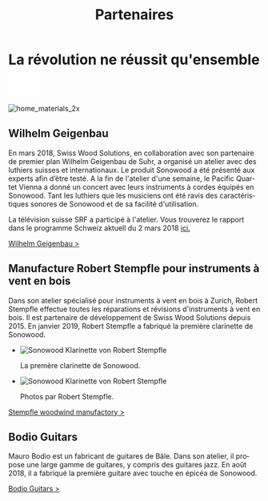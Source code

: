 ﻿---
lang: fr
title: 'Partenaires'
order: 3
---

<div class="full-width-kenburns">
<div class="wrap-bg-image">

# La révolution ne réussit qu'ensemble

![arrow down](/assets/images/arrow-d-white.svg)
</div>
<img srcset="/assets/images/Partner_1_Wilhelm_Tropical_Wood_Tropenholz_Ersatz_Replacement_Alternative_Swiss_Ebony_Ebenholz_Palisander_Holz_Experten_SwissWoodSolutions_Klimaschutz_ETH_Zuerich.jpg"
     src="/assets/images/partner_cover.jpg" alt="home_materials_2x">
</div>

<div class="full-width">
<div class="wrap">


## Wilhelm Geigenbau

En mars 2018, Swiss Wood Solutions, en collaboration avec son partenaire de premier plan Wilhelm Geigenbau de Suhr, a organisé un atelier avec des luthiers suisses et internationaux. Le produit Sonowood a été présenté aux experts afin d’être testé. A la fin de l'atelier d'une semaine, le Pacific Quartet Vienna a donné un concert avec leurs instruments à cordes équipés en Sonowood. Tant les luthiers que les musiciens ont été ravis des caractéristiques sonores de Sonowood et de sa facilité d'utilisation.

La télévision suisse SRF a participé à l'atelier. Vous trouverez le rapport dans le programme Schweiz aktuell du 2 mars 2018 [ici.](/fr/media)  

<a class="btn" href="http://www.wilhelm-geigenbau.ch/index.php?id=2399" target="_blank">Wilhelm Geigenbau ></a>

</div>
</div>

<div class="full-width-grey">
<div class="wrap -cols2">

## Manufacture Robert Stempfle pour instruments à vent en bois

Dans son atelier spécialisé pour instruments à vent en bois à Zurich, Robert Stempfle effectue toutes les réparations et révisions d'instruments à vent en bois. Il est partenaire de développement de Swiss Wood Solutions depuis 2015. En janvier 2019, Robert Stempfle a fabriqué la première clarinette de Sonowood.

- <img srcset="/assets/images/Partner_9_Klarinette_Sonowood_Tropical_Wood_Tropenholz_Ersatz_Replacement_Alternative_Swiss_Ebony_Ebenholz_Holz_Experten_SwissWoodSolutions.jpg"
     src="/assets/images/Partner_9_Klarinette_Sonowood_Tropical_Wood_Tropenholz_Ersatz_Replacement_Alternative_Swiss_Ebony_Ebenholz_Holz_Experten_SwissWoodSolutions.jpg" alt="Sonowood Klarinette von Robert Stempfle">
	<figcaption>La premère clarinette de Sonowood.</figcaption>

- <img srcset="/assets/images/Partner_10_Klarinette_Sonowood_Tropical_Wood_Tropenholz_Ersatz_Replacement_Alternative_Swiss_Ebony_Ebenholz_Holz_Experten_SwissWoodSolutions.jpg"
     src="/assets/images/Partner_10_Klarinette_Sonowood_Tropical_Wood_Tropenholz_Ersatz_Replacement_Alternative_Swiss_Ebony_Ebenholz_Holz_Experten_SwissWoodSolutions.jpg" alt="Sonowood Klarinette von Robert Stempfle">
	<figcaption>Photos par Robert Stempfle.</figcaption>

<a class="btn -red" href="https://stempfle.ch" target="_blank">Stempfle woodwind manufactory ></a> 
    
</div>
</div>

<div class="full-width">
<div class="wrap -cols2">

## Bodio Guitars

Mauro Bodio est un fabricant de guitares de Bâle. Dans son atelier, il propose une large gamme de guitares, y compris des guitares jazz. En août 2018, il a fabriqué la première guitare avec touche en épicéa de Sonowood.

<a class="btn" href="https://bodio-guitars.com" target="_blank">Bodio Guitars ></a>

</div>
</div>
